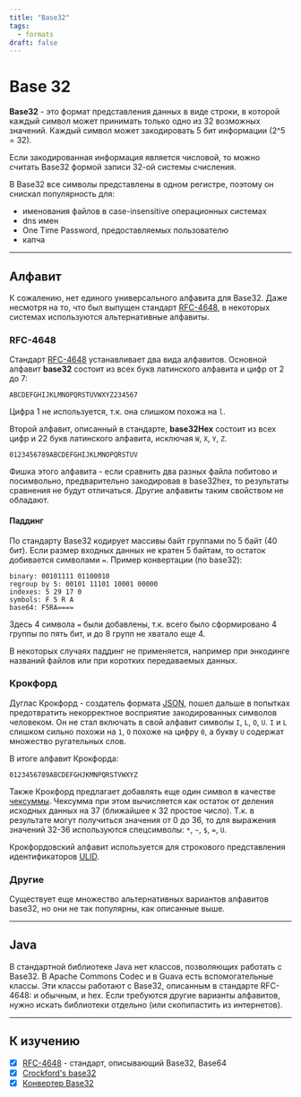 ```yaml
---
title: "Base32"
tags:
  - formats
draft: false
---
```


# Base 32

__Base32__ - это формат представления данных в виде строки, в которой каждый символ может принимать только одно из 32 возможных значений.
Каждый символ может закодировать 5 бит информации (2^5 = 32).

Если закодированная информация является числовой, то можно считать Base32 формой записи 32-ой системы счисления.

В Base32 все символы представлены в одном регистре, поэтому он снискал популярность для:
- именования файлов в case-insensitive операционных системах
- dns имен
- One Time Password, предоставляемых пользователю
- капча


---
## Алфавит
К сожалению, нет единого универсального алфавита для Base32.
Даже несмотря на то, что был выпущен стандарт [RFC-4648][RFC4648], в некоторых системах используются альтернативные алфавиты.


### RFC-4648
Стандарт [RFC-4648][RFC4648] устанавливает два вида алфавитов.
Основной алфавит __base32__ состоит из всех букв латинского алфавита и цифр от 2 до 7:
```
ABCDEFGHIJKLMNOPQRSTUVWXYZ234567
```
Цифра 1 не используется, т.к. она слишком похожа на `l`.

Второй алфавит, описанный в стандарте, __base32Hex__ состоит из всех цифр и 22 букв латинского алфавита, исключая `W`, `X`, `Y`, `Z`.
```
0123456789ABCDEFGHIJKLMNOPQRSTUV
```
Фишка этого алфавита - если сравнить два разных файла побитово и посимвольно, предварительно закодировав в base32hex, то результаты сравнения не будут отличаться.
Другие алфавиты таким свойством не обладают.

#### Паддинг
По стандарту Base32 кодирует массивы байт группами по 5 байт (40 бит).
Если размер входных данных не кратен 5 байтам, то остаток добивается символами `=`.
Пример конвертации (по base32):
```
binary: 00101111 01100010
regroup by 5: 00101 11101 10001 00000
indexes: 5 29 17 0
symbols: F 5 R A
base64: F5RA====
```
Здесь 4 символа `=` были добавлены, т.к. всего было сформировано 4 группы по пять бит, и до 8 групп не хватало еще 4.

В некоторых случаях паддинг не применяется, например при энкодинге названий файлов или при коротких передаваемых данных.

### Крокфорд
Дуглас Крокфорд - создатель формата [JSON](./json.md), пошел дальше в попытках предотвратить некорректное восприятие закодированных символов человеком.
Он не стал включать в свой алфавит символы `I`, `L`, `O`, `U`.
`I` и `L` слишком сильно похожи на `1`, `O` похоже на цифру `0`, а букву `U` содержат множество ругательных слов.

В итоге алфавит Крокфорда:
```
0123456789ABCDEFGHJKMNPQRSTVWXYZ
```

Также Крокфорд предлагает добавлять еще один символ в качестве [чексуммы](../algorithms/checksum.md).
Чексумма при этом вычисляется как остаток от деления исходных данных на 37 (ближайшее к 32 простое число).
Т.к. в результате могут получиться значения от 0 до 36, то для выражения значений 32-36 используются спецсимволы: `*`, `~`, `$`, `=`, `U`.

Крокфордовский алфавит используется для строкового представления идентификаторов [ULID](../architecture/unique_id.md).


### Другие
Существует еще множество альтернативных вариантов алфавитов base32, но они не так популярны, как описанные выше.


---
## Java
В стандартной библиотеке Java нет классов, позволяющих работать с Base32.
В Apache Commons Codec и в Guava есть вспомогательные классы.
Эти классы работают с Base32, описанным в стандарте RFC-4648: и обычным, и hex.
Если требуются другие варианты алфавитов, нужно искать библиотеки отдельно (или скопипастить из интернетов).


---
## К изучению
- [X] [RFC-4648][RFC4648] - стандарт, описывающий Base32, Base64
- [X] [Crockford's base32](https://crockford.com/base32)
- [X] [Конвертер Base32](https://cryptii.com/pipes/base32)

[RFC4648]: https://datatracker.ietf.org/doc/html/rfc4648
